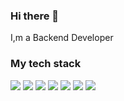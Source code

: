 ### Hi there 👋
I,m a Backend Developer

### My tech stack 
<img src="https://img.shields.io/badge/Python-blue?style=flat&logo=python&logoColor=white"/> <img src="https://img.shields.io/badge/Django-darkgreen?style=flat&logo=django&logoColor=white"/> <img src="https://img.shields.io/badge/PostgreSQL-blue?style=flat&logo=postgresql&logoColor=white"/> <img src="https://img.shields.io/badge/HTML-red?style=flat&logo=html5&logoColor=white"/> <img src="https://img.shields.io/badge/CSS-blue?style=flat&logo=css3&logoColor=white"/> <img src="https://img.shields.io/badge/Bootstrap-purple?style=flat&logo=bootstrap&logoColor=white"/> <img src="https://img.shields.io/badge/Linux-blue?style=flat&logo=linux&logoColor=white"/>
